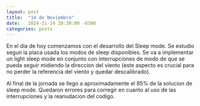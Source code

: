 ```yaml
---
layout: post
title:  "14 de Noviembre"
date:   2024-11-14 20:30:00 -0300
categories: posts
---
```


En el dia de hoy comenzamos con el desarrollo del Sleep mode. Se estudio segun la placa usada los modos de sleep disponibles. Se va a implementar un light sleep mode en conjunto con interrupciones de modo de que
se pueda seguir midiendo la direccion del viento (este aspecto es crucial para no perder la referencia del viento y quedar descalibrado).

Al final de la jornada se llego a aproximadamente el 85% de la solucion de sleep mode. Quedaron errores para corregir en cuanto al uso de las interrupciones y la reanudacion del codigo.
